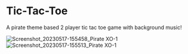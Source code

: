 # Tic-Tac-Toe
A pirate theme based 2 player tic tac toe game with background music!

![Screenshot_20230517-155458_Pirate XO-1](https://github.com/Mikey-03/Tic-Tac-Toe/assets/34760247/034f4943-bc6e-45cd-b441-3bfed4ad9f61) ![Screenshot_20230517-155513_Pirate XO-1](https://github.com/Mikey-03/Tic-Tac-Toe/assets/34760247/f612c188-a01b-4d90-82ea-ebcd188fa86e)

